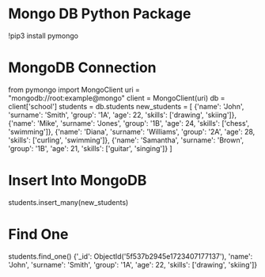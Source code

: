 # Mongo DB Python Package 
!pip3 install pymongo

# MongoDB Connection 
from pymongo import MongoClient
uri = "mongodb://root:example@mongo"
client = MongoClient(uri)
db = client['school']
students = db.students
new_students = [
    {'name': 'John', 'surname': 'Smith', 'group': '1A', 'age': 22, 'skills': ['drawing', 'skiing']},
    {'name': 'Mike', 'surname': 'Jones', 'group': '1B', 'age': 24, 'skills': ['chess', 'swimming']},
    {'name': 'Diana', 'surname': 'Williams', 'group': '2A', 'age': 28, 'skills': ['curling', 'swimming']},
    {'name': 'Samantha', 'surname': 'Brown', 'group': '1B', 'age': 21, 'skills': ['guitar', 'singing']}
]

# Insert Into MongoDB 
students.insert_many(new_students)
# Find One 
students.find_one()
{'_id': ObjectId('5f537b2945e1723407177137'),
 'name': 'John',
 'surname': 'Smith',
 'group': '1A',
 'age': 22,
 'skills': ['drawing', 'skiing']}
